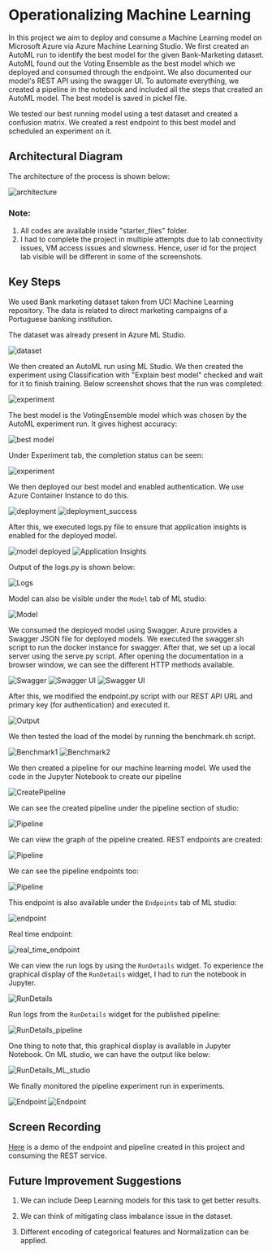 # Operationalizing Machine Learning

In this project we aim to deploy and consume a Machine Learning model on Microsoft Azure via Azure Machine Learning Studio. We first created an AutoML run to identify the best model for the given Bank-Marketing dataset. AutoML found out the Voting Ensemble as the best model which we deployed and consumed through the endpoint. We also documented our model's REST API using the swagger UI. To automate everything, we created a pipeline in the notebook and included all the steps that created an AutoML model. The best model is saved in pickel file. 

We tested our best running model using a test dataset and created a confusion matrix. We created a rest endpoint to this best model and scheduled an experiment on it.

## Architectural Diagram
The architecture of the process is shown below:

![architecture](screenshots/Architecture.png)

### Note:
1. All codes are available inside "starter_files" folder.
2. I had to complete the project in multiple attempts due to lab connectivity issues, VM access issues and slowness. Hence, user id for the project lab visible will be different in some of the screenshots.

## Key Steps

We used Bank marketing dataset taken from UCI Machine Learning repository. The data is related to direct marketing campaigns of a Portuguese banking institution.

The dataset was already present in Azure ML Studio.

![dataset](screenshots/1.Dataset.JPG)

We then created an AutoML run using ML Studio. We then created the experiment using Classification with "Explain best model" checked and wait for it to finish training. Below screenshot shows that the run was completed:

![experiment](screenshots/2.Run.JPG)

The best model is the VotingEnsemble model which was chosen by the AutoML experiment run. It gives highest accuracy:

![best model](screenshots/3.Best_Model.JPG)

Under Experiment tab, the completion status can be seen:

![experiment](screenshots/4.Exp_Completed.JPG)

We then deployed our best model and enabled authentication. We use Azure Container Instance to do this. 

![deployment](screenshots/22.deploy_model.JPG)
![deployment_success](screenshots/23.deploy_model_success.JPG)

After this, we executed logs.py file to ensure that application insights is enabled for the deployed model.

![model deployed](screenshots/5.Deploy_Model.JPG)
![Application Insights](screenshots/6.Application_Insights_Enabled.JPG)

Output of the logs.py is shown below:

![Logs](screenshots/7.Logs_Output.JPG)

Model can also be visible under the `Model` tab of ML studio:

![Model](screenshots/24.model.JPG)

We consumed the deployed model using Swagger. Azure provides a Swagger JSON file for deployed models. We executed the swagger.sh script to run the docker instance for swagger. After that, we set up a local server using the serve.py script. After opening the documentation in a browser window, we can see the different HTTP methods available.

![Swagger](screenshots/8.Swagger.JPG)
![Swagger UI](screenshots/9.swagger_UI.JPG)
![Swagger UI](screenshots/10.Swagger_UI_2.JPG)


After this, we modified the endpoint.py script with our REST API URL and primary key (for authentication) and executed it. 

![Output](screenshots/11.endpoint_result.JPG)

We then tested the load of the model by running the benchmark.sh script.

![Benchmark1](screenshots/12.benchmark1.JPG)
![Benchmark2](screenshots/13.benchmark2.JPG)

We then created a pipeline for our machine learning model. We used the code in the Jupyter Notebook to create our pipeline

![CreatePipeline](screenshots/14.running_pipeline.JPG)

We can see the created pipeline under the pipeline section of studio:

![Pipeline](screenshots/16.pipeline_created.JPG)

We can view the graph of the pipeline created. REST endpoints are created:

![Pipeline](screenshots/21.bank_train.JPG)

We can see the pipeline endpoints too:

![Pipeline](screenshots/20.pipe_endpoints.JPG)

This endpoint is also available under the `Endpoints` tab of ML studio:

![endpoint](screenshots/29.pipeline_endpoints.JPG)

Real time endpoint:

![real_time_endpoint](screenshots/28.real_time_endpoints.JPG)

We can view the run logs by using the `RunDetails` widget. To experience the graphical display of the `RunDetails` widget, I had to run the notebook in Jupyter.

![RunDetails](screenshots/25.widget_run_details.JPG)

Run logs from the `RunDetails` widget for the published pipeline:

![RunDetails_pipeline](screenshots/26.widget_run_details_published_pipeline.JPG)

One thing to note that, this graphical display is available in Jupyter Notebook. On ML studio, we can have the output like below:

![RunDetails_ML_studio](screenshots/27.widget_run_details_ML_Studio.JPG)

We finally monitored the pipeline experiment run in experiments.

![Endpoint](screenshots/18.experiments_notebook.JPG)
![Endpoint](screenshots/17.pipeline_bank.JPG)

## Screen Recording

[Here](https://youtu.be/ro5GRCLZ8jA) is a demo of the endpoint and pipeline created in this project and consuming the REST service.

## Future Improvement Suggestions

1. We can include Deep Learning models for this task to get better results. 

2. We can think of mitigating class imbalance issue in the dataset.

3. Different encoding of categorical features and Normalization can be applied.
